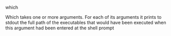which

Which takes one or more arguments. For each of its arguments it prints to stdout the full path of the executables that would have been executed when this argument had been entered at the shell prompt
